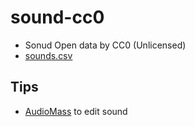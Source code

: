 # sound-cc0
 
- Sonud Open data by CC0 (Unlicensed)
- [sounds.csv](sounds.csv)

## Tips

- [AudioMass](https://audiomass.co/) to edit sound
